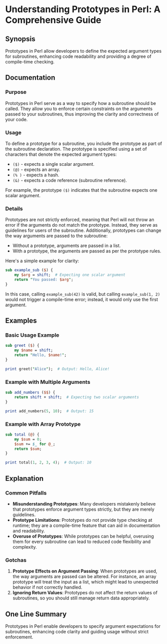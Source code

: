 <!--
Meta Description: # Understanding Prototypes in Perl: A Comprehensive Guide ## Synopsis Prototypes in Perl allow developers to define the expected argument types for su...
Meta Keywords: prototypes, prototype, perl, argument, subroutine
-->

# Understanding Prototypes in Perl: A Comprehensive Guide

## Synopsis
Prototypes in Perl allow developers to define the expected argument types for subroutines, enhancing code readability and providing a degree of compile-time checking.

## Documentation
### Purpose
Prototypes in Perl serve as a way to specify how a subroutine should be called. They allow you to enforce certain constraints on the arguments passed to your subroutines, thus improving the clarity and correctness of your code.

### Usage
To define a prototype for a subroutine, you include the prototype as part of the subroutine declaration. The prototype is specified using a set of characters that denote the expected argument types:

- `($)` - expects a single scalar argument.
- `(@)` - expects an array.
- `(% )` - expects a hash.
- `(&)` - expects a code reference (subroutine reference).
  
For example, the prototype `($)` indicates that the subroutine expects one scalar argument.

### Details
Prototypes are not strictly enforced, meaning that Perl will not throw an error if the arguments do not match the prototype. Instead, they serve as guidelines for users of the subroutine. Additionally, prototypes can change the way arguments are passed to the subroutine:

- Without a prototype, arguments are passed in a list.
- With a prototype, the arguments are passed as per the prototype rules.

Here's a simple example for clarity:

```perl
sub example_sub ($) {
    my $arg = shift;  # Expecting one scalar argument
    return "You passed: $arg";
}
```

In this case, calling `example_sub(42)` is valid, but calling `example_sub(1, 2)` would not trigger a compile-time error; instead, it would only use the first argument.

## Examples
### Basic Usage Example
```perl
sub greet ($) {
    my $name = shift;
    return "Hello, $name!";
}

print greet("Alice");  # Output: Hello, Alice!
```

### Example with Multiple Arguments
```perl
sub add_numbers ($$) {
    return shift + shift;  # Expecting two scalar arguments
}

print add_numbers(5, 10);  # Output: 15
```

### Example with Array Prototype
```perl
sub total (@) {
    my $sum = 0;
    $sum += $_ for @_;
    return $sum;
}

print total(1, 2, 3, 4);  # Output: 10
```

## Explanation
### Common Pitfalls
- **Misunderstanding Prototypes**: Many developers mistakenly believe that prototypes enforce argument types strictly, but they are merely guidelines.
- **Prototype Limitations**: Prototypes do not provide type checking at runtime; they are a compile-time feature that can aid in documentation and readability.
- **Overuse of Prototypes**: While prototypes can be helpful, overusing them for every subroutine can lead to reduced code flexibility and complexity.

### Gotchas
1. **Prototype Effects on Argument Passing**: When prototypes are used, the way arguments are passed can be altered. For instance, an array prototype will treat the input as a list, which might lead to unexpected behavior if not correctly handled.
2. **Ignoring Return Values**: Prototypes do not affect the return values of subroutines, so you should still manage return data appropriately.

## One Line Summary
Prototypes in Perl enable developers to specify argument expectations for subroutines, enhancing code clarity and guiding usage without strict enforcement.